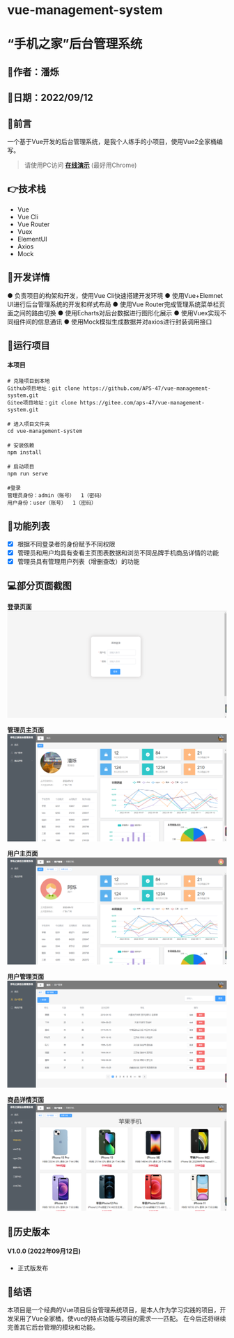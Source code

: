 # vue-management-system
# “手机之家”后台管理系统
## 👦作者：潘烁
## 📆日期：2022/09/12
## 💬前言
一个基于Vue开发的后台管理系统，是我个人练手的小项目，使用Vue2全家桶编写。

> 请使用PC访问 **[在线演示](https://aps-47.github.io/vue-management-system/)** (最好用Chrome)

## 👉技术栈
- Vue
- Vue Cli
- Vue Router
- Vuex
- ElementUI
- Axios
- Mock

## 📃开发详情
● 负责项目的构架和开发，使用Vue Cli快速搭建开发环境
● 使用Vue+Elemnet UI进行后台管理系统的开发和样式布局
● 使用Vue Router完成管理系统菜单栏页面之间的路由切换
● 使用Echarts对后台数据进行图形化展示
● 使用Vuex实现不同组件间的信息通讯
● 使用Mock模拟生成数据并对axios进行封装调用接口

## 🚩运行项目
#### 本项目
    # 克隆项目到本地
    Github项目地址：git clone https://github.com/APS-47/vue-management-system.git
    Gitee项目地址：git clone https://gitee.com/aps-47/vue-management-system.git

    # 进入项目文件夹
    cd vue-management-system

    # 安装依赖
    npm install

    # 启动项目
    npm run serve

    #登录
    管理员身份：admin（账号）  1（密码）
    用户身份：user（账号）  1（密码）

## 🚀功能列表
- [x] 根据不同登录者的身份赋予不同权限  
- [x] 管理员和用户均具有查看主页图表数据和浏览不同品牌手机商品详情的功能
- [x] 管理员具有管理用户列表（增删查改）的功能

## 💻部分页面截图

**登录页面**
![登录页面](src/assets/preview%20picture/1.login.png)

**管理员主页面**
![推荐歌单](src/assets/preview%20picture/2.admin-main.png)

**用户主页面**
![最新音乐](src/assets/preview%20picture/3.user-main.png)

**用户管理页面**
![最新MV](src/assets/preview%20picture/4.user-management.png)

**商品详情页面**
![搜索结果](src/assets/preview%20picture/5.mall-detail.png)

## 📆历史版本
#### V1.0.0 (2022年09月12日)
- 正式版发布

## 📣结语
本项目是一个经典的Vue项目后台管理系统项目，是本人作为学习实践的项目，开发采用了Vue全家桶，使vue的特点功能与项目的需求一一匹配。
在今后还将继续完善其它后台管理的模块和功能。
